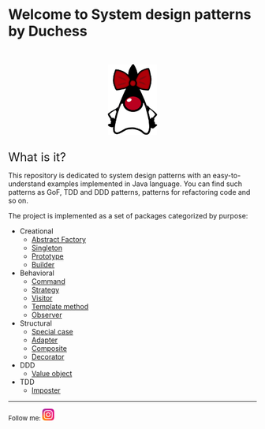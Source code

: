 # Welcome to System design patterns by Duchess
<br/>
<p align="center">
<img src="assets/images/Duchess.png" width="100" align="middle"></img>
</p>
<br/>
<font size="5">What is it?</font>

<p>This repository is dedicated to system design patterns with an easy-to-understand 
examples implemented in Java language. You can find such patterns as GoF, TDD and DDD patterns, 
patterns for refactoring code and so on.</p>
<p>The project is implemented as a set of packages categorized by purpose:</p>

* Creational
  * [Abstract Factory](src/main/java/tech/println/creational/abstract/factory/README.md) 
  * [Singleton](src/main/java/tech/println/creational/singleton/README.md)
  * [Prototype](src/main/java/tech/println/creational/prototype/README.md)
  * [Builder](src/main/java/tech/println/creational/builder/README.md)
* Behavioral
  * [Command](src/main/java/tech/println/behavioral/command/README.md)
  * [Strategy](src/main/java/tech/println/behavioral/strategy/README.md)
  * [Visitor](src/main/java/tech/println/behavioral/visitor/README.md)
  * [Template method](src/main/java/tech/println/behavioral/template/method/README.md)
  * [Observer](src/main/java/tech/println/behavioral/observer/README.md)
* Structural
  * [Special case](src/main/java/tech/println/structural/case_special/README.md)
  * [Adapter](src/main/java/tech/println/structural/adapter/README.md)
  * [Composite](src/main/java/tech/println/structural/composite/README.md)
  * [Decorator](src/main/java/tech/println/structural/decorator/README.md)
* DDD
  * [Value object](src/main/java/tech/println/ddd/value/object/README.md)
* TDD
  * [Imposter](src/main/java/tech/println/tdd/imposter/README.md)

---
<font size="2">Follow me: </font> [<img src="assets/images/instagram.png" width="24">](https://instagram.com/software.pattern)








